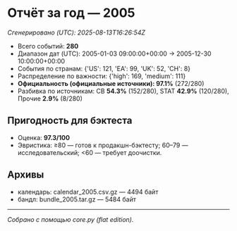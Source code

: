 # Отчёт за год — 2005

_Сгенерировано (UTC): 2025-08-13T16:26:54Z_

- Всего событий: **280**
- Диапазон дат (UTC): 2005-01-03 09:00:00+00:00 → 2005-12-30 10:00:00+00:00
- События по странам: {'US': 121, 'EA': 99, 'UK': 52, 'CH': 8}
- Распределение по важности: {'high': 169, 'medium': 111}
- **Официальность (официальные источники): 97.1%** (272/280)
- Разбивка по источникам: CB **54.3%** (152/280), STAT **42.9%** (120/280), Прочие **2.9%** (8/280)

## Пригодность для бэктеста
- Оценка: **97.3/100**
- Эвристика: ≥80 — готов к продакшн-бэктесту; 60–79 — исследовательский; <60 — требует доочистки.

## Архивы
- календарь: calendar_2005.csv.gz — 4494 байт
- бандл: bundle_2005.tar.gz — 5484 байт

---
*Собрано с помощью core.py (flat edition).*